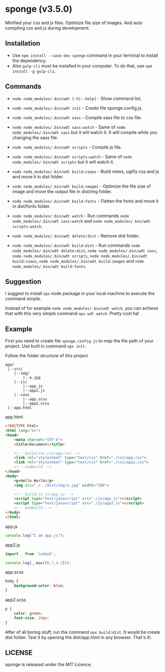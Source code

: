 # sponge (v3.5.0)
Minified your css and js files. Optimize file size of images. And auto compiling css and js during development.

## Installation
 - Use `npm install --save-dev sponge` command in your terminal to install the dependency.
 - Also `gulp-cli` must be installed in your computer. To do that, use `npm install -g gulp-cli`.

## Commands
 - `node node_modules/.bin/wdt [-h|--help]` - Show command list.
 - `node node_modules/.bin/wdt init` - Create file sponge.config.js.
 - `node node_modules/.bin/wdt sass` - Compile sass file to css file.
 - `node node_modules/.bin/wdt sass:watch` - Same of `node node_modules/.bin/wdt sass` but it will watch it. It will compile while you changing the sass file.
 - `node node_modules/.bin/wdt scripts` - Compile js file.
 - `node node_modules/.bin/wdt scripts:watch` - Same of `node node_modules/.bin/wdt scripts` but it will watch it.
 - `node node_modules/.bin/wdt build:views` - Build views, uglify css and js and move it in dist folder.
 - `node node_modules/.bin/wdt build:images` - Optimize the file size of image and move the output file in dist/img folder.
 - `node node_modules/.bin/wdt build:fonts` - Flatten the fonts and move it in dist/fonts folder.

 - `node node_modules/.bin/wdt watch` - Run commands `node node_modules/.bin/wdt sass:watch` and `node node_modules/.bin/wdt scripts:watch`.
 - `node node_modules/.bin/wdt delete:dist` - Remove dist folder.
 - `node node_modules/.bin/wdt build:dist` - Run commands `node node_modules/.bin/wdt delete:dist`, `node node_modules/.bin/wdt sass`, `node node_modules/.bin/wdt scripts`, `node node_modules/.bin/wdt build:views`, `node node_modules/.bin/wdt build:images` and `node node_modules/.bin/wdt build:fonts`.

## Suggestion

I suggest to install `npx` node package in your local machine to execute the command simple.

Instead of for example `node node_modules/.bin/wdt watch`, you can achieve that with this very simple command `npx wdt watch`. Pretty cool ha!

## Example

First you need to create file `sponge.config.js` to map the file path of your project. Use built in command `npx init`.

Follow the folder structure of this project
```
app/
 |--src/
    |--img/
        |--a.jpg
    |--js/
        |--app.js
        |--app2.js
    |--sass
        |--app.scss
        |--app2.scss
 |--app.html
```

app.html
```html
<!DOCTYPE html>
<html lang="en">
<head>
    <meta charset="UTF-8">
    <title>Document</title>

    <!-- build:css css/app.css -->
    <link rel="stylesheet" type="text/css" href="./css/app.css">
    <link rel="stylesheet" type="text/css" href="./css/app2.css">
    <!-- endbuild -->
</head>
<body>
    <p>Hello World</p>
    <img src="./../dist/img/a.jpg" width="200">

    <!-- build:js js/app.js -->
    <script type="text/javascript" src="./js/app.js"></script>
    <script type="text/javascript" src="./js/app2.js"></script>
    <!-- endbuild -->
</body>
</html>
```

app.js
```js
console.log("I am app.js");
```

app2.js
```js
import _ from 'lodash';

console.log(_.max([6,7,4,2]));
```

app.scss
```scss
body {
    background-color: blue;
}
```

app2.scss
```scss
p {
    color: green;
    font-size: 20px;
}
```

After of all boring stuff, run the command `npx build:dist`. It would be create dist folder.
Test it by opening the dist/app.html in any browser. That's it!.

## LICENSE
sponge is released under the MIT Licence.